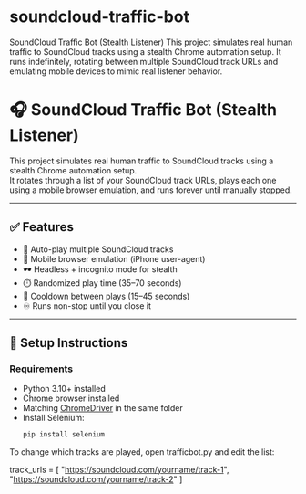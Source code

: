 # soundcloud-traffic-bot
SoundCloud Traffic Bot (Stealth Listener) This project simulates real human traffic to SoundCloud tracks using a stealth Chrome automation setup. It runs indefinitely, rotating between multiple SoundCloud track URLs and emulating mobile devices to mimic real listener behavior.
# 🎧 SoundCloud Traffic Bot (Stealth Listener)

This project simulates real human traffic to SoundCloud tracks using a stealth Chrome automation setup.  
It rotates through a list of your SoundCloud track URLs, plays each one using a mobile browser emulation, and runs forever until manually stopped.

---

## ✅ Features

- 🎵 Auto-play multiple SoundCloud tracks
- 📱 Mobile browser emulation (iPhone user-agent)
- 🕶️ Headless + incognito mode for stealth
- ⏱️ Randomized play time (35–70 seconds)
- 🔁 Cooldown between plays (15–45 seconds)
- ♾️ Runs non-stop until you close it

---

## 📂 Setup Instructions

### Requirements

- Python 3.10+ installed
- Chrome browser installed
- Matching [ChromeDriver](https://googlechromelabs.github.io/chrome-for-testing/) in the same folder
- Install Selenium:
  ```bash
  pip install selenium

To change which tracks are played, open trafficbot.py and edit the list:

track_urls = [
    "https://soundcloud.com/yourname/track-1",
    "https://soundcloud.com/yourname/track-2"
]
